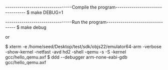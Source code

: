 ---------------------------------Compile the program---------------------------------
$ make DEBUG=1

---------------------------------Run the program---------------------------------
$ make debug

or

$ xterm -e /home/seed/Desktop/test/sdk/objs22/emulator64-arm -verbose -show-kernel -netfast -avd hd2 -shell -qemu -s -S -kernel gcc/hello_qemu.axf
$ ddd --debugger arm-none-eabi-gdb gcc/hello_qemu.axf 
